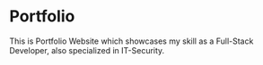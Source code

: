 # Portfolio
This is Portfolio Website which showcases my skill as a Full-Stack Developer, also specialized in IT-Security.
